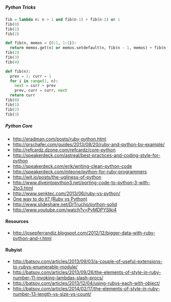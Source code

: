 ##### Python Tricks

```python
fib = lambda n: n > 1 and fib(n-1) + fib(n-2) or 1
fib(0)
fib(1)
fib(2)

def fib(n, memos = {0:1, 1:1}):
  return memos.get(n) or memos.setdefault(n, fib(n - 1, memos) + fib(n - 2, memos))
fib(2)
fib(3)
fib(4)

def fib(n):
  prev = 1; curr = 1
  for i in range(1, n):
    next = curr + prev
    prev, curr = curr, next
  return curr
fib(0)
fib(1)
fib(2)
fib(3)
```

##### Python Core

* http://eradman.com/posts/ruby-python.html
* http://grschafer.com/guides/2013/08/20/ruby-and-python-by-example/
* http://refcardz.dzone.com/refcardz/core-python
* http://speakerdeck.com/astreal/best-practices-and-coding-style-for-python
* http://speakerdeck.com/erik/writing-clean-python-code
* http://speakerdeck.com/mleone/python-for-ruby-programmers
* http://wit.io/posts/the-ugliness-of-python
* http://www.diveintopython3.net/porting-code-to-python-3-with-2to3.html
* http://www.senktec.com/2013/06/ruby-vs-python/
* [One way to do it? (Ruby vs Python)](http://www.senktec.com/2013/09/one-way-to-do-it/)
* http://www.slideshare.net/DrTrucho/python-solid
* http://www.youtube.com/watch?v=PvMDPYSlki4

#### Resources

* http://josepferrandiz.blogspot.com/2012/12/bigger-data-with-ruby-python-and-r.html

#### Rubyist

* http://batsov.com/articles/2013/09/03/a-couple-of-useful-extensions-to-rubys-enumerable-module/
* http://batsov.com/articles/2013/09/26/the-elements-of-style-in-ruby-number-11-invoking-lambdas-slash-procs/
* http://batsov.com/articles/2013/12/04/using-rubys-each-with-object/
* http://batsov.com/articles/2014/02/17/the-elements-of-style-in-ruby-number-13-length-vs-size-vs-count/
